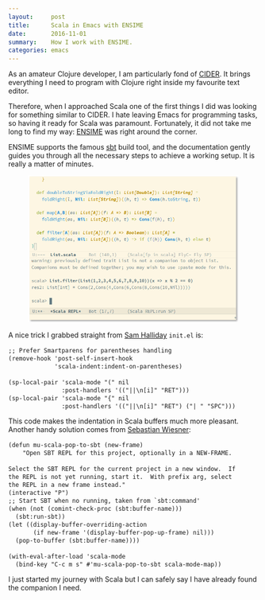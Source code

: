 ```yaml
---
layout:     post
title:      Scala in Emacs with ENSIME
date:       2016-11-01
summary:    How I work with ENSIME.
categories: emacs
---
```


As an amateur Clojure developer, I am particularly fond
of [CIDER](https://github.com/clojure-emacs/cider). It brings everything I need
to program with Clojure right inside my favourite text editor.

Therefore, when I approached Scala one of the first things I did was looking for
something similar to CIDER. I hate leaving Emacs for programming tasks, so
having it ready for Scala was paramount. Fortunately, it did not take me long to
find my way: [ENSIME](https://ensime.github.io/) was right around the corner.

ENSIME supports the famous [sbt](http://www.scala-sbt.org/) build tool, and the
documentation gently guides you through all the necessary steps to achieve a
working setup. It is really a matter of minutes.

<figure>
    <img src="/images/ensime.png">
</figure>

A nice trick I grabbed straight from [Sam Halliday](https://github.com/fommil)
`init.el` is:

``` emacs-lisp
;; Prefer Smartparens for parentheses handling
(remove-hook 'post-self-insert-hook
             'scala-indent:indent-on-parentheses)

(sp-local-pair 'scala-mode "(" nil
               :post-handlers '(("||\n[i]" "RET")))
(sp-local-pair 'scala-mode "{" nil
               :post-handlers '(("||\n[i]" "RET") ("| " "SPC")))
```

This code makes the indentation in Scala buffers much more pleasant. Another
handy solution comes from [Sebastian Wiesner](https://github.com/lunaryorn):

``` emacs-lisp
(defun mu-scala-pop-to-sbt (new-frame)
    "Open SBT REPL for this project, optionally in a NEW-FRAME.

Select the SBT REPL for the current project in a new window.  If
the REPL is not yet running, start it.  With prefix arg, select
the REPL in a new frame instead."
(interactive "P")
;; Start SBT when no running, taken from `sbt:command'
(when (not (comint-check-proc (sbt:buffer-name)))
  (sbt:run-sbt))
(let ((display-buffer-overriding-action
       (if new-frame '(display-buffer-pop-up-frame) nil)))
  (pop-to-buffer (sbt:buffer-name))))

(with-eval-after-load 'scala-mode
  (bind-key "C-c m s" #'mu-scala-pop-to-sbt scala-mode-map))
```

I just started my journey with Scala but I can safely say I have already found
the companion I need.
